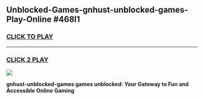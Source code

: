 
## Unblocked-Games-gnhust-unblocked-games-Play-Online #468l1
<h3>
<a href="https://news.freeplayer.one?title=gnhust-unblocked-games&ref=3">CLICK TO PLAY</a></h3>
<hr>

<h3>
<a href="https://news.freeplayer.one?title=gnhust-unblocked-games&ref=3">CLICK 2 PLAY</a>
  
</h3>

<a href="https://news.freeplayer.one?title=gnhust-unblocked-games&ref=3"><img src="https://clearcache.store/games.png"></a>


**gnhust-unblocked-games games unblocked: Your Gateway to Fun and Accessible Online Gaming**
